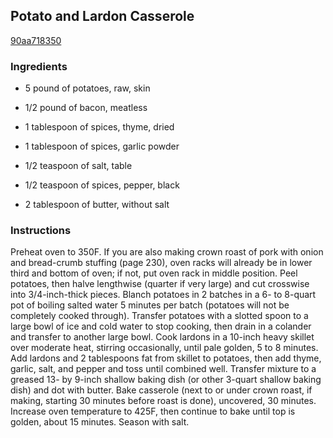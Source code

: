 ## Potato and Lardon Casserole

[90aa718350](http://www.epicurious.com/recipes/food/views/potato-and-lardon-casserole-233276)

### Ingredients

 - 5 pound of potatoes, raw, skin

 - 1/2 pound of bacon, meatless

 - 1 tablespoon of spices, thyme, dried

 - 1 tablespoon of spices, garlic powder

 - 1/2 teaspoon of salt, table

 - 1/2 teaspoon of spices, pepper, black

 - 2 tablespoon of butter, without salt

### Instructions

Preheat oven to 350F. If you are also making crown roast of pork with onion and bread-crumb stuffing (page 230), oven racks will already be in lower third and bottom of oven; if not, put oven rack in middle position. Peel potatoes, then halve lengthwise (quarter if very large) and cut crosswise into 3/4-inch-thick pieces. Blanch potatoes in 2 batches in a 6- to 8-quart pot of boiling salted water 5 minutes per batch (potatoes will not be completely cooked through). Transfer potatoes with a slotted spoon to a large bowl of ice and cold water to stop cooking, then drain in a colander and transfer to another large bowl. Cook lardons in a 10-inch heavy skillet over moderate heat, stirring occasionally, until pale golden, 5 to 8 minutes. Add lardons and 2 tablespoons fat from skillet to potatoes, then add thyme, garlic, salt, and pepper and toss until combined well. Transfer mixture to a greased 13- by 9-inch shallow baking dish (or other 3-quart shallow baking dish) and dot with butter. Bake casserole (next to or under crown roast, if making, starting 30 minutes before roast is done), uncovered, 30 minutes. Increase oven temperature to 425F, then continue to bake until top is golden, about 15 minutes. Season with salt.
